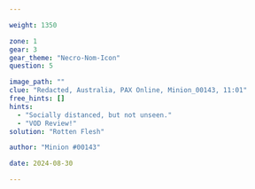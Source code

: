 ```yaml
---

weight: 1350

zone: 1
gear: 3
gear_theme: "Necro-Nom-Icon"
question: 5

image_path: ""
clue: "Redacted, Australia, PAX Online, Minion_00143, 11:01"
free_hints: []
hints:
  - "Socially distanced, but not unseen."
  - "VOD Review!"
solution: "Rotten Flesh"

author: "Minion #00143"

date: 2024-08-30

---
```


